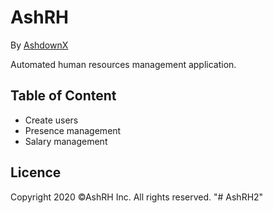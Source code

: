 # AshRH

By [AshdownX](https://www.ashdownx.com/)

Automated human resources management application.

## Table of Content

- Create users
- Presence management
- Salary management

## Licence

Copyright 2020 ©AshRH Inc. All rights reserved.
"# AshRH2"
